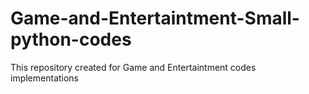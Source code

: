 # Game-and-Entertaintment-Small-python-codes
This repository created for Game and Entertaintment codes implementations 
